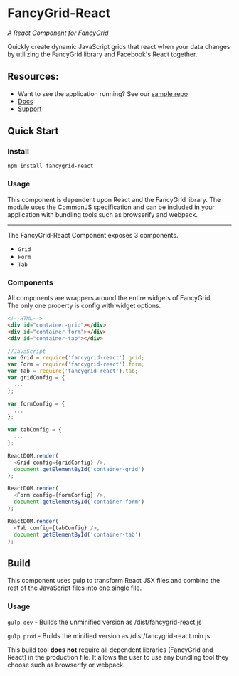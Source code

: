 # FancyGrid-React

*A React Component for FancyGrid*

Quickly create dynamic JavaScript grids that react when your data changes by utilizing the FancyGrid library and Facebook's React together.

## Resources:
* Want to see the application running? See our [sample repo](https://github.com/FancyGrid/FancyGrid-React-Seed)
* [Docs](https://fancygrid.com/docs/)
* [Support](https://fancygrid.com/support/)

## Quick Start

### Install
```
npm install fancygrid-react
```

### Usage

This component is dependent upon React and the FancyGrid library. The module uses the CommonJS specification and can be included in your application with bundling tools such as browserify and webpack. 

---

The FancyGrid-React Component exposes 3 components.
* `Grid`
* `Form`
* `Tab`

### Components
All components are wrappers around the entire widgets of FancyGrid.  
The only one property is config with widget options.  

```html
<!--HTML-->
<div id="container-grid"></div>
<div id="container-form"></div>
<div id="container-tab"></div>
```

```js
//JavaScript
var Grid = require('fancygrid-react').grid;
var Form = require('fancygrid-react').form;
var Tab = require('fancygrid-react').tab;
var gridConfig = {
  ...
};

var formConfig = {
  ...
};

var tabConfig = {
  ...
};

ReactDOM.render(
  <Grid config={gridConfig} />,
  document.getElementById('container-grid')
);

ReactDOM.render(
  <Form config={formConfig} />,
  document.getElementById('container-form')
);

ReactDOM.render(
  <Tab config={tabConfig} />,
  document.getElementById('container-tab')
);
```


## Build

This component uses gulp to transform React JSX files and combine the rest of the JavaScript files into one single file.

### Usage

`gulp dev` - Builds the unminified version as /dist/fancygrid-react.js

`gulp prod` - Builds the minified version as /dist/fancygrid-react.min.js

This build tool **does not** require all dependent libraries (FancyGrid and React) in the production file. It allows the user to use any bundling tool they choose such as browserify or webpack.